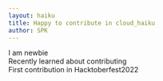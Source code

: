 ```yaml
---
layout: haiku
title: Happy to contribute in cloud_haiku
author: SPK
---
```


I am newbie<br>
Recently learned about contributing<br>
First contribution in Hacktoberfest2022<br>

